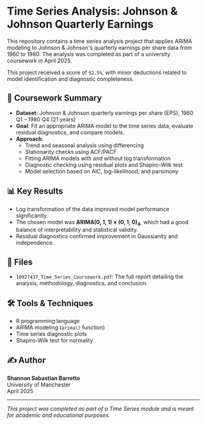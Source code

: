 # Time Series Analysis: Johnson & Johnson Quarterly Earnings

This repository contains a time series analysis project that applies ARIMA modeling to Johnson & Johnson's quarterly earnings per share data from 1960 to 1980. The analysis was completed as part of a university coursework in April 2025. 

This project received a score of `92.5%`, with minor deductions related to model identification and diagnostic completeness.

## 📄 Coursework Summary

- **Dataset**: Johnson & Johnson quarterly earnings per share (EPS), 1960 Q1 – 1980 Q4 (21 years)
- **Goal**: Fit an appropriate ARIMA model to the time series data, evaluate residual diagnostics, and compare models.
- **Approach**:
  - Trend and seasonal analysis using differencing
  - Stationarity checks using ACF/PACF
  - Fitting ARIMA models with and without log transformation
  - Diagnostic checking using residual plots and Shapiro-Wilk test
  - Model selection based on AIC, log-likelihood, and parsimony

## 📊 Key Results

- Log transformation of the data improved model performance significantly.
- The chosen model was **ARIMA(0, 1, 1) × (0, 1, 0)<sub>4</sub>**, which had a good balance of interpretability and statistical validity.
- Residual diagnostics confirmed improvement in Gaussianity and independence.

## 📁 Files

- `10927437_Time_Series_Coursework.pdf`: The full report detailing the analysis, methodology, diagnostics, and conclusion.

## 🛠 Tools & Techniques

- R programming language
- ARIMA modeling (`arima()` function)
- Time series diagnostic plots
- Shapiro-Wilk test for normality

## ✍️ Author

**Shannon Sabastian Barretto**  
University of Manchester  
April 2025

---

*This project was completed as part of a Time Series module and is meant for academic and educational purposes.*
